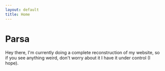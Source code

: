 ```yaml
---
layout: default
title: Home
---
```

# Parsa

Hey there, I'm currently doing a complete reconstruction of my website, so if you see anything weird, don't worry about it I have it under control (I hope).